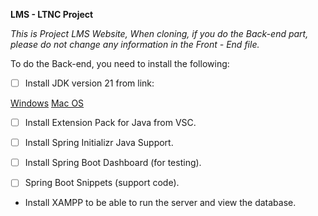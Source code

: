 **LMS - LTNC Project**

_This is Project LMS Website, When cloning, if you do the Back-end part, please do not change any information in the Front - End file._

To do the Back-end, you need to install the following:

- [ ] Install JDK version 21 from link:

[Windows](https://download.oracle.com/java/21/latest/jdk-21_windows-x64_bin.exe)
[Mac OS](https://download.oracle.com/java/21/latest/jdk-21_macos-x64_bin.dmg) 

- [ ] Install Extension Pack for Java from VSC.

- [ ] Install Spring Initializr Java Support.

- [ ] Install Spring Boot Dashboard (for testing).

- [ ] Spring Boot Snippets (support code).

- Install XAMPP to be able to run the server and view the database.

